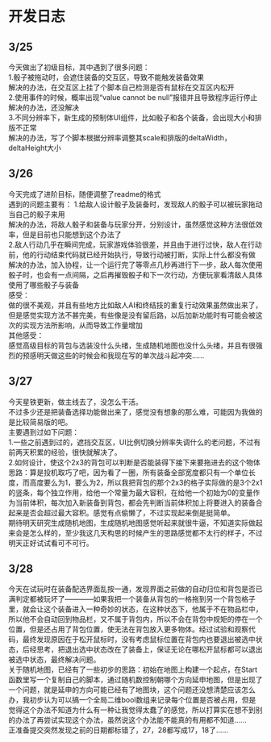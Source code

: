 # 开发日志
3/25  
----
今天做出了初级目标，其中遇到了很多问题：  
1.骰子被拖动时，会遮住装备的交互区，导致不能触发装备效果  
解决的办法，在交互区上挂了个脚本自己检测是否有鼠标在交互区内松开  
2.使用事件的时候，概率出现“value cannot be null”报错并且导致程序运行停止  
解决的办法，还没解决  
3.不同分辨率下，新生成的预制体UI组件，比如骰子和各个装备，会出现大小和排版不正常  
解决的办法，写了个脚本根据分辨率调整其scale和排版的deltaWidth，deltaHeight大小  

3/26   
----
今天完成了进阶目标，随便调整了readme的格式  
遇到的问题主要有：
1.给敌人设计骰子及装备时，发现敌人的骰子可以被玩家拖动当自己的骰子来用  
解决的办法，将敌人骰子和装备与玩家分开，分别设计，虽然感觉这种方法很低效率，但是目前也只能想到这个办法了  
2.敌人行动几乎在瞬间完成，玩家游戏体验很差，并且由于进行过快，敌人在行动前，他的行动结束代码就已经开始执行，导致行动被打断，实际上什么都没有做  
解决的办法，加入协程，让一个运行完了等零点几秒再进行下一步，敌人每次使用骰子时，也会有一点间隔，之后再摧毁骰子和下一次行动，方便玩家看清敌人具体使用了哪些骰子与装备  
感受：  
做的很不美观，并且有些地方比如敌人AI和终结技的重复行动效果虽然做出来了，但是感觉实现方法不甚完美，有些像是没有留后路，以后加新功能时有可能会被这次的实现方法所影响，从而导致工作量增加  
其他感受：  
感觉高级目标的背包与选装没什么头绪，生成随机地图也没什么头绪，并且有很强烈的预感明天做这些的时候会和我现在写的单次战斗起冲突......

3/27
----
今天星铁更新，做主线去了，没怎么干活。  
不过多少还是把装备选择功能做出来了，感觉没有想象的那么难，可能因为我做的是比较简易版的吧。  
主要遇到过如下问题：   
1.一些之前遇到过的，遮挡交互区，UI比例切换分辨率失调什么的老问题，不过有前两天积累的经验，很快就解决了。  
2.如何设计，使这个2x3的背包可以判断是否能装得下接下来要拖进去的这个物体  
思路：算是投机取巧了吧，因为看了一圈，所有装备全部宽度都只有一个单位长度，而高度要么为1，要么为2，所以我把背包的那个2x3的格子实际做的是3个2x1的竖条，每个独立作用，给他一个常量为最大容积，在给他一个初始为0的变量作为当前体积，每次加入新装备到背包，都会先判断当前体积加上将要进入的装备合起来是否会超过最大容积。感觉有点偷懒了，不过实现起来倒是挺简单。  
期待明天研究生成随机地图，生成随机地图感觉听起来就很牛逼，不知道实际做起来会是怎么样的，至少我这几天构思的时候产生的思路感觉都不太行的样子，不过明天正好试试看可不可行。

3/28
----
今天在试玩时在装备配选界面乱按一通，发现界面之前做的自动归位和背包是否已满判定都被玩坏了————如果我把一个装备从背包的一格拖到另一个背包格子里，就会让这个装备进入一种奇妙的状态，在这种状态下，他属于不在物品栏中，所以他不会自动回到物品栏，又不属于背包内，所以不会在背包中规矩的停在一个位置，但是还占用了背包位置，使无法在背包放入更多物体。经过试验和观察代码，最终发现原因在于松开鼠标时，没有考虑鼠标位置在背包内也要退出被选中状态，后经思考，把退出选中状态改在了装备上，保证无论在哪松开鼠标都可以退出被选中状态，最终解决问题。   
关于随机地图，已经有了一些初步的思路：初始在地图上构建一个起点，在Start函数里写一个复制自己的脚本，通过随机数控制朝哪个方向延申地图，但是出现了一个问题，就是延申的方向可能已经有了地图块，这个问题还没想清楚应该怎么办，我初步认为可以搞一个全局二维bool数组来记录每个位置是否被占用，但是觉得这个办法不知道为什么有一种让我觉得太蠢了的感觉，所以打算实在想不到别的办法了再尝试实现这个办法，虽然说这个办法能不能真的有用都不知道......      
正准备提交突然发现之前的日期都标错了，27，28都写成17，18了......









